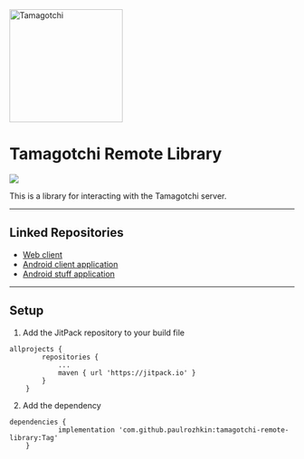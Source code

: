 <a href="#">
    <img src="https://raw.githubusercontent.com/paulrozhkin/RestaurantClientApplication/master/app/src/main/res/drawable/logo.png" title="Tamagotchi" alt="Tamagotchi" width="200">
</a>

# Tamagotchi Remote Library

[![](https://jitpack.io/v/paulrozhkin/tamagotchi-remote-library.svg)](https://jitpack.io/#paulrozhkin/tamagotchi-remote-library)

This is a library for interacting with the Tamagotchi server.

---

## Linked Repositories
- [Web client](https://github.com/paulrozhkin/tamagotchi-web-client)
- [Android client application](https://github.com/paulrozhkin/tamagotch-android-client)
- [Android stuff application](https://github.com/ForsaiR/RestaurantEmployerApplication)

---

## Setup

1. Add the JitPack repository to your build file

```
allprojects {
		repositories {
			...
			maven { url 'https://jitpack.io' }
		}
	}
```

2. Add the dependency

```
dependencies {
	        implementation 'com.github.paulrozhkin:tamagotchi-remote-library:Tag'
	}
```
